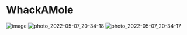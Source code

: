 # WhackAMole
![image](https://user-images.githubusercontent.com/63360983/167258806-a7500f8a-3a01-4de7-ae8c-4f059770ebe6.png)
![photo_2022-05-07_20-34-18](https://user-images.githubusercontent.com/63360983/167258880-8844c045-527c-4f0d-96b9-28aaa221ab11.jpg)
![photo_2022-05-07_20-34-17](https://user-images.githubusercontent.com/63360983/167258886-b2e33f11-d840-45ce-84c8-be438b12253c.jpg)
